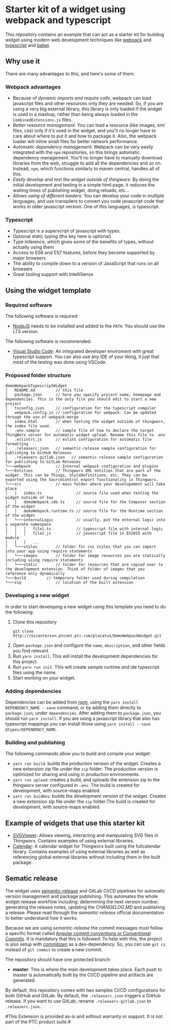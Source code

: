 # Starter kit of a widget using webpack and typescript

This repository contains an example that can act as a starter kit for building widget using modern web development techniques like [webpack](https://webpack.js.org/) and [typescript](https://www.typescriptlang.org/) and [babel](https://babeljs.io/).

## Why use it

There are many advantages to this, and here's some of them:

### Webpack advantages

* Because of *dynamic imports and require calls*, webpack can load javascript files and other resources only they are needed. So, if you are using a very big external library, this library is only loaded if the widget is used in a mashup, rather than being always loaded in the `CombinedExtensions.js` files.
* *Better resource management*: You can load a resource (like images, xml files, css) only if it's used in the widget, and you'll no longer have to care about where to put it and how to package it. Also, the webpack loader will inline small files for better network performance.
* *Automatic dependency management*: Webpack can be very easily integrated with the `npm` repositories, so this brings automatic dependency management. You'll no longer have to manually download libraries from the web, struggle to add all the dependencies and so on. Instead, `npm`, which functions similarly to maven central, handles all of this.
* *Easily develop and test the widget outside of thingworx*: By doing the initial development and testing in a simple html page, it reduces the waiting times of publishing widget, doing reloads, etc...
* *Allows using of different loaders*: You can develop your code in multiple languages, and use transpilers to convert you code javascript code that works in older javascript version. One of this languages, is typescript.

### Typescript

* Typescript is a superscript of javascript with types.
* Optional static typing (the key here is optional)
* Type Inference, which gives some of the benefits of types, without actually using them
* Access to ES6 and ES7 features, before they become supported by major browsers
* The ability to compile down to a version of JavaScript that runs on all browsers
* Great tooling support with IntelliSense

## Using the widget template

### Required software

The following software is required:

* [NodeJS](https://nodejs.org/en/) needs to be installed and added to the `PATH`. You should use the LTS version.

The following software is recommended:

* [Visual Studio Code](https://code.visualstudio.com/): An integrated developer enviroment with great typescript support. You can also use any IDE of your liking, it just that most of the testing was done using VSCode.

### Proposed folder structure

```
demoWebpackTypescriptWidget
│   README.md         // this file
│   package.json      // here you specify project name, homepage and dependencies. This is the only file you should edit to start a new project
│   tsconfig.json     // configuration for the typescript compiler
│   webpack.config.js // configuration for webpack. Can be updated through the use of webpack-merge
│   index.html        // when testing the widget outside of thingworx, the index file used.
│   .env.sample       // sample file of how to declare the target ThingWorx server for automatic widget upload. Rename this file to .env
│   .eslintrc.js      // eslint configuration for automatic file formatting
│   .releaserc.json   // semantic-release sample configuration for publishing to GitHub Releases
│   .releaserc-gitlab.json   // semantic-release sample configuration for publishing to GitLab Releases
└───webpack           // Internal webpack configuration and plugins
└───Entities          // Thingworx XML entities that are part of the widget. This can be Things, StyleDefinitions, etc. They can be exported using the SourceControl export functionality in Thingworx.
└───src               // main folder where your developement will take place
│   │   index.ts               // source file used when testing the widget outside of twx
│   │   demoWebpack.ide.ts     // source file for the Composer section of the widget
│   │   demoWebpack.runtime.ts // source file for the Runtime section of the widget
│   └───internalLogic          // usually, put the enternal logic into a separate namespace
│   │   │   file1.ts           // typescript file with internal logic
│   │   │   file2.js           // javascript file in ES2015 with module
│   │   │   ...
│   └───styles        // folder for css styles that you can import into your app using require statements
│   └───images        // folder for image resources you are statically including using require statements
│   └───static        // folder for resources that are copied over to the development extension. Think of folder of images that you reference only dynamically
└───build         // temporary folder used during compilation
└───zip               // location of the built extension
```

### Developing a new widget

In order to start developing a new widget using this template you need to do the following:

1. Clone this repository
    ```
    git clone http://roicentersvn.ptcnet.ptc.com/placatus/DemoWebpackWidget.git
    ```
2. Open `package.json` and configure the `name`, `description`, and other fields you find relevant
3. Run `yarn install`. This will install the development dependencies for this project.
4. Run `yarn run init`. This will create sample runtime and ide typescript files using the name.
5. Start working on your widget.

### Adding dependencies

Dependencies can be added from [npm](https://www.npmjs.com/), using the `yarn install DEPENDENCY_NAME --save` command, or by adding them directly to `package.json`, under `dependencies`. After adding them to `package.json`, you should run `yarn install`.
If you are using a javascript library that also has typescript mappings you can install those using `yarn install --save @types/DEPENDENCY_NAME`.

### Building and publishing

The following commands allow you to build and compile your widget:

* `yarn run build`: builds the production version of the widget. Creates a new extension zip file under the `zip` folder. The production version is optimized for sharing and using in production environments.
* `yarn run upload`: creates a build, and uploads the extension zip to the thingworx server configured in `.env`. The build is created for development, with source-maps enabled.
* `yarn run buidDev`: builds the development version of the widget. Creates a new extension zip file under the `zip` folder.The build is created for development, with source-maps enabled.

## Example of widgets that use this starter kit

* [SVGViewer](https://github.com/ptc-iot-sharing/SvgViewerWidgetTWX): Allows viewing, interacting and manipulating SVG files in Thingworx. Contains examples of using external libraries.
* [Calendar](https://github.com/ptc-iot-sharing/CalendarWidgetTWX): A calendar widget for Thingworx built using the fullcalendar library.  Contains examples of using external libraries as well as referencing global external libraries without including them in the built package.

## Sematic release

The widget uses [semantic-release](https://semantic-release.gitbook.io/) and GitLab CI/CD pipelines for automatic version management and package publishing. This automates the whole widget release workflow including: determining the next version number, generating the release notes, updating the _CHANGELOG.MD_ and publishing a release. Please read through the *semantic-release* official documentation to better understand how it works.

Because we are using *semantic-release* the commit messages must follow a specific format called [Angular commit conventions or Conventional Commits](https://www.conventionalcommits.org/en/v1.0.0/). It is mandatory that this is followed. To help with this, the project is also setup with [commitizen](https://commitizen.github.io/cz-cli/) as a dev-dependency. So, you can use `git cz` instead of `git commit` to create a new commit.

The repository should have one protected branch:

* **master**: This is where the main development takes place. Each push to master is automatically built by the CI/CD pipeline and artifacts are generated.

By default, this repository comes with two samples CI/CD configurations for both GitHub and GitLab. By default, the `.releaserc.json` triggers a GitHub release. If you want to use GitLab, rename `.releaserc-gitlab.json` to `.releaserc.json`.

#This Extension is provided as-is and without warranty or support. It is not part of the PTC product suite.#
